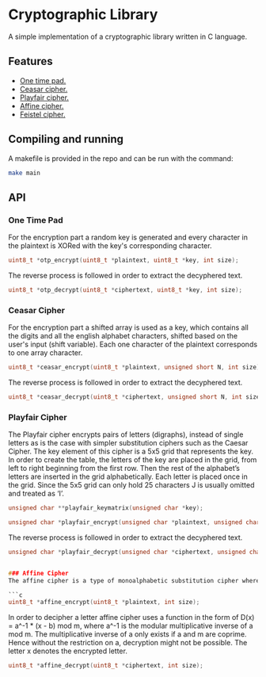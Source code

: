 # Cryptographic Library

A simple implementation of a cryptographic library written in C language.

## Features

- [One time pad.](#one-time-pad)
- [Ceasar cipher.](#ceasar-cipher)
- [Playfair cipher.](#playfair-cipher)
- [Affine cipher.](#affine-cipher)
- [Feistel cipher.](#feistel-cipher)


## Compiling and running
A makefile is provided in the repo and can be run with the command:
```bash
make main
```


## API 
  
  
  
  
### One Time Pad
For the encryption part a random key is generated and every character in the plaintext is XORed with the key's corresponding character. 
```c
uint8_t *otp_encrypt(uint8_t *plaintext, uint8_t *key, int size);
```

The reverse process is followed in order to extract the decyphered text.

```c
uint8_t *otp_decrypt(uint8_t *ciphertext, uint8_t *key, int size);
```

### Ceasar Cipher
For the encryption part a shifted array is used as a key, which contains all the digits and all the english alphabet characters, shifted based on the user's input (shift variable). Each one character of the plaintext corresponds to one array character.

```c
uint8_t *ceasar_encrypt(uint8_t *plaintext, unsigned short N, int size);
```

The reverse process is followed in order to extract the decyphered text.

```c
uint8_t *ceasar_decrypt(uint8_t *ciphertext, unsigned short N, int size);
```

### Playfair Cipher
The Playfair cipher encrypts pairs of letters (digraphs), instead of single letters as is the case with simpler substitution ciphers such as the Caesar Cipher. The key element of this cipher is a 5x5 grid that represents the key. In order to create the table, the letters of the key are placed in the grid, from left to right beginning from the first row. Then the rest of the alphabet’s letters are inserted in the grid alphabetically. Each letter is placed once in the grid. Since the 5x5 grid can only hold 25 characters J is usually omitted and treated as ‘I’.

```c
unsigned char **playfair_keymatrix(unsigned char *key);
```
```c
unsigned char *playfair_encrypt(unsigned char *plaintext, unsigned char **key);
```
The reverse process is followed in order to extract the decyphered text.
```c
unsigned char *playfair_decrypt(unsigned char *ciphertext, unsigned char **key);


### Affine Cipher
The affine cipher is a type of monoalphabetic substitution cipher where each letter is mapped to its numeric equivalent, encrypted using a simple mathematical function, and converted back to a letter. Each letter is encrypted with the function f(x) = (ax + b) mod m, where “a” is a constant, “b” is the magnitude of the shift and “x” is the letter to encrypt. The formula used, means that each letter encrypts to a single letter, thus, the cipher is essentially a standard substitution cipher with a rule governing which letter goes to which.

```c
uint8_t *affine_encrypt(uint8_t *plaintext, int size);
```

In order to decipher a letter affine cipher uses a function in the form of D(x) = a^-1 * (x - b) mod m, where a^-1 is the modular multiplicative inverse of a mod m. The multiplicative inverse of a only exists if a and m are coprime. Hence without the restriction on a, decryption might not be
possible. The letter x denotes the encrypted letter.

```c
uint8_t *affine_decrypt(uint8_t *ciphertext, int size);
```
